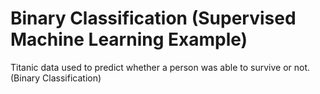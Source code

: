 # Binary Classification (Supervised Machine Learning Example)
Titanic data used to predict whether a person was able to survive or not. (Binary Classification)
